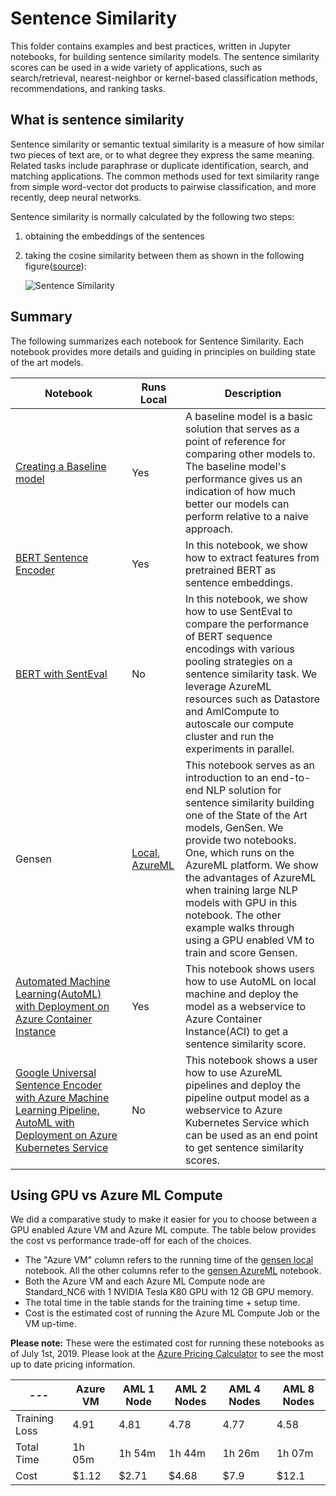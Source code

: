 # Sentence Similarity

This folder contains examples and best practices, written in Jupyter notebooks, for building sentence similarity models. The sentence similarity scores can be used in a wide variety of applications, such as search/retrieval, nearest-neighbor or kernel-based classification methods, recommendations, and ranking tasks.

## What is sentence similarity

Sentence similarity or semantic textual similarity is a measure of how similar two pieces of text are, or to what degree they express the same meaning. Related tasks include paraphrase or duplicate identification, search, and matching applications. The common methods used for text similarity range from simple word-vector dot products to pairwise classification, and more recently, deep neural networks.

Sentence similarity is normally calculated by the following two steps:

1. obtaining the embeddings of the sentences

2. taking the cosine similarity between them as shown in the following figure([source](https://tfhub.dev/google/universal-sentence-encoder/1)):

    ![Sentence Similarity](https://nlpbp.blob.core.windows.net/images/example-similarity.png)

## Summary

The following summarizes each notebook for Sentence Similarity. Each notebook provides more details and guiding in principles on building state of the art models.

|Notebook|Runs Local|Description|
|---|---|---|
|[Creating a Baseline model](baseline_deep_dive.ipynb)| Yes| A baseline model is a basic solution that serves as a point of reference for comparing other models to. The baseline model's performance gives us an indication of how much better our models can perform relative to a naive approach.|
|[BERT Sentence Encoder](bert_encoder.ipynb)|Yes|In this notebook, we show how to extract features from pretrained BERT as sentence embeddings.|
|[BERT with SentEval](bert_senteval.ipynb)|No|In this notebook, we show how to use SentEval to compare the performance of BERT sequence encodings with various pooling strategies on a sentence similarity task. We leverage AzureML  resources such as Datastore and AmlCompute to autoscale our compute cluster and run the experiments in parallel.|
|Gensen | [Local](gensen_local.ipynb), [AzureML](gensen_aml_deep_dive.ipynb)|This notebook serves as an introduction to an end-to-end NLP solution for sentence similarity building one of the State of the Art models, GenSen. We provide two notebooks. One, which runs on the AzureML platform.  We show the advantages of AzureML when training large NLP models with GPU in this notebook. The other example walks through using a GPU enabled VM to train and score Gensen.|
|[Automated Machine Learning(AutoML) with Deployment on Azure Container Instance](automl_local_deployment_aci.ipynb)| Yes |This notebook shows users how to use AutoML on local machine and deploy the model as a webservice to Azure Container Instance(ACI) to get a sentence similarity score.
|[Google Universal Sentence Encoder with Azure Machine Learning Pipeline, AutoML with Deployment on Azure Kubernetes Service](automl_with_pipelines_deployment_aks.ipynb)| No | This notebook shows a user how to use AzureML pipelines and deploy the pipeline output model as a webservice to Azure Kubernetes Service which can be used as an end point to get sentence similarity scores.|

## Using GPU vs Azure ML Compute
We did a comparative study to make it easier for you to choose between a GPU enabled Azure VM
and Azure ML compute. The table below provides the cost vs performance trade-off for
each of the choices.

* The "Azure VM" column refers to the running time of the [gensen local](gensen_local.ipynb) notebook. All the other columns refer to the [gensen AzureML](gensen_aml_deep_dive.ipynb) notebook.
* Both the Azure VM and each Azure ML Compute node are Standard_NC6 with 1 NVIDIA Tesla K80 GPU with 12 GB GPU memory.
* The total time in the table stands for the training time + setup time.
* Cost is the estimated cost of running the Azure ML Compute Job or the VM up-time.

**Please note:** These were the estimated cost for running these notebooks as of July 1st, 2019. Please
look at the [Azure Pricing Calculator](https://azure.microsoft.com/en-us/pricing/calculator/) to see the most up to date pricing information.

|---|Azure VM| AML 1 Node| AML 2 Nodes | AML 4 Nodes | AML 8 Nodes|
|---|---|---|---|---|---|
|Training Loss​|4.91​|4.81​|4.78​|4.77​|4.58​|
|Total Time​|1h 05m|1h 54m|1h 44m​|1h 26m​|1h 07m​|
|Cost|$1.12​|$2.71​|$4.68​|$7.9​|$12.1​|
